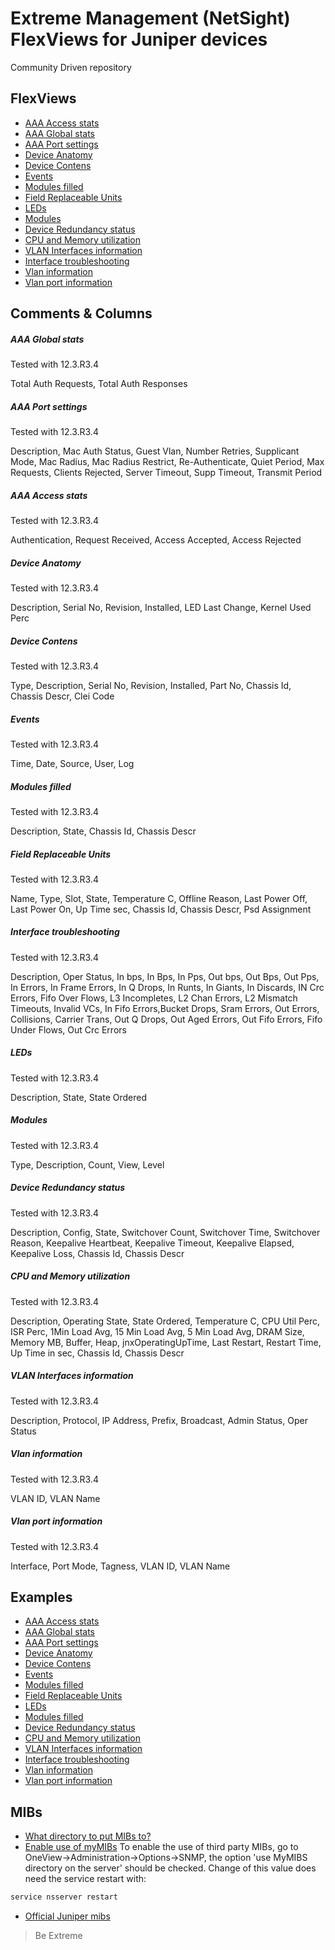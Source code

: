 # Extreme Management (NetSight) FlexViews for Juniper devices

Community Driven repository


## FlexViews
* [AAA Access stats](tpl/Juniper_AAA_Access.tpl?raw=true)
* [AAA Global stats](tpl/Juniper_AAA_Global.tpl?raw=true)
* [AAA Port settings](tpl/Juniper_AAA_Port.tpl?raw=true)
* [Device Anatomy](tpl/Juniper_Anatomy.tpl?raw=true)
* [Device Contens](tpl/Juniper_Contens.tpl?raw=true)
* [Events](tpl/Juniper_Events.tpl?raw=true)
* [Modules filled](tpl/Juniper_Filled.tpl?raw=true)
* [Field Replaceable Units](tpl/Juniper_FRU.tpl?raw=true)
* [LEDs](tpl/Juniper_LEDs.tpl?raw=true)
* [Modules](tpl/Juniper_Modules.tpl?raw=true)
* [Device Redundancy status](tpl/Juniper_Redundancy.tpl?raw=true)
* [CPU and Memory utilization](tpl/Junper_CPU_Memory.tpl?raw=true)
* [VLAN Interfaces information](tpl/Juniper_VLAN_Interfaces.tpl?raw=true)
* [Interface troubleshooting](tpl/Juniper_Interface_Troubleshooting.tpl?raw=true)
* [Vlan information](tpl/Juniper_VLAN_database.tpl?raw=true)
* [Vlan port information](tpl/Juniper_VLAN_port.tpl?raw=true)

## Comments & Columns

##### AAA Global stats
Tested with 12.3.R3.4

Total Auth Requests, Total Auth Responses

##### AAA Port settings
Tested with 12.3.R3.4

Description, Mac Auth Status, Guest Vlan, Number Retries, Supplicant Mode, Mac Radius, Mac Radius Restrict, Re-Authenticate, Quiet Period, Max Requests, Clients Rejected, Server Timeout, Supp Timeout, Transmit Period

##### AAA Access stats
Tested with 12.3.R3.4

Authentication, Request Received, Access Accepted, Access Rejected

##### Device Anatomy
Tested with 12.3.R3.4

Description, Serial No, Revision, Installed, LED Last Change, Kernel Used Perc

##### Device Contens
Tested with 12.3.R3.4

Type, Description, Serial No, Revision, Installed, Part No, Chassis Id, Chassis Descr, Clei Code

##### Events
Tested with 12.3.R3.4

Time, Date, Source, User, Log

##### Modules filled
Tested with 12.3.R3.4

Description, State, Chassis Id, Chassis Descr

##### Field Replaceable Units
Tested with 12.3.R3.4

Name, Type, Slot, State, Temperature C, Offline Reason, Last Power Off, Last Power On, Up Time sec, Chassis Id, Chassis Descr, Psd Assignment

##### Interface troubleshooting
Tested with 12.3.R3.4

Description, Oper Status, In bps, In Bps, In Pps, Out bps, Out Bps, Out Pps, In Errors, In Frame Errors, In Q Drops, In Runts, In Giants, In Discards, IN Crc Errors, Fifo Over Flows, L3 Incompletes, L2 Chan Errors, L2 Mismatch Timeouts, Invalid VCs, In Fifo Errors,Bucket Drops, Sram Errors, Out Errors, Collisions, Carrier Trans, Out Q Drops, Out Aged Errors, Out Fifo Errors, Fifo Under Flows, Out Crc Errors

##### LEDs
Tested with 12.3.R3.4

Description, State, State Ordered

##### Modules
Tested with 12.3.R3.4

Type, Description, Count, View, Level

##### Device Redundancy status
Tested with 12.3.R3.4

Description, Config, State, Switchover Count, Switchover Time, Switchover Reason, Keepalive Heartbeat, Keepalive Timeout, Keepalive Elapsed, Keepalive Loss, Chassis Id, Chassis Descr

##### CPU and Memory utilization
Tested with 12.3.R3.4

Description, Operating State, State Ordered, Temperature C, CPU Util Perc, ISR Perc, 1Min Load Avg, 15 Min Load Avg, 5 Min Load Avg, DRAM Size, Memory MB, Buffer, Heap, jnxOperatingUpTime, Last Restart, Restart Time, Up Time in sec, Chassis Id, Chassis Descr

##### VLAN Interfaces information
Tested with 12.3.R3.4

Description, Protocol, IP Address, Prefix, Broadcast, Admin Status, Oper Status

##### Vlan information
Tested with 12.3.R3.4

VLAN ID, VLAN Name

##### Vlan port information
Tested with 12.3.R3.4

Interface, Port Mode, Tagness, VLAN ID, VLAN Name

## Examples
* [AAA Access stats](sample/Juniper_AAA_Access.PNG?raw=true)
* [AAA Global stats](sample/Juniper_AAA_Global.PNG?raw=true)
* [AAA Port settings](sample/Juniper_AAA_Port.PNG?raw=true)
* [Device Anatomy](sample/Juniper_Anatomy.PNG?raw=true)
* [Device Contens](sample/Juniper_Contens.PNG?raw=true)
* [Events](sample/Juniper_Events.PNG?raw=true)
* [Modules filled](sample/Juniper_Filled.PNG?raw=true)
* [Field Replaceable Units](sample/Juniper_FRU.PNG?raw=true)
* [LEDs](sample/Juniper_LEDs.PNG?raw=true)
* [Modules filled](sample/Juniper_Modules.PNG?raw=true)
* [Device Redundancy status](sample/Juniper_Redundancy.PNG?raw=true)
* [CPU and Memory utilization](sample/Junper_CPU_Memory.PNG?raw=true)
* [VLAN Interfaces information](sample/Juniper_Vlan_Interfaces.PNG?raw=true)
* [Interface troubleshooting](sample/Juniper_Interface_Troubleshooting.PNG?raw=true)
* [Vlan information](sample/Juniper_VLAN_database.PNG?raw=true)
* [Vlan port information](sample/Juniper_VLAN_port.PNG?raw=true)

## MIBs
* [What directory to put MIBs to?](https://gtacknowledge.extremenetworks.com/articles/How_To/Netsight-Importing-a-MIB-into-Netsight)
* [Enable use of myMIBs](https://emc.extremenetworks.com/content/oneview/docs/admin/options/docs/ov_admin_options_snmp.html)
To enable the use of third party MIBs, go to OneView->Administration->Options->SNMP, the option 'use MyMIBS directory on the server' should be checked. Change of this value does need the service restart with:
```bash
service nsserver restart
```
* [Official Juniper mibs](https://www.juniper.net/documentation/en_US/release-independent/junos/mibs/mibs.html)

>Be Extreme
